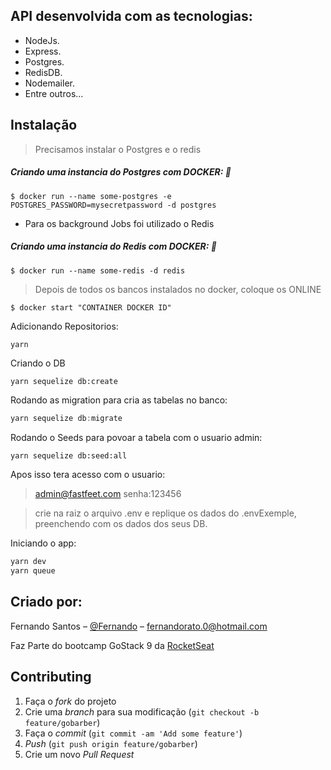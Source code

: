 

## API desenvolvida com as tecnologias:

- NodeJs.
- Express.
- Postgres.
- RedisDB.
- Nodemailer.
- Entre outros...


## Instalação



> Precisamos instalar o Postgres e o redis

##### Criando uma instancia do Postgres com  DOCKER: 🐋

```
$ docker run --name some-postgres -e POSTGRES_PASSWORD=mysecretpassword -d postgres
```


- Para os background Jobs foi utilizado o Redis

##### Criando uma instancia do Redis com DOCKER: 🐋

```
$ docker run --name some-redis -d redis
```

> Depois de todos os bancos instalados no docker, coloque os ONLINE

```
$ docker start "CONTAINER DOCKER ID"
```


Adicionando Repositorios:

```sh
yarn
```

Criando o DB

```
yarn sequelize db:create

```


Rodando as migration para cria as tabelas no banco:

```js
yarn sequelize db:migrate

```

Rodando o Seeds para povoar a tabela com o usuario admin:

```
yarn sequelize db:seed:all
```



Apos isso tera acesso com o usuario:

>admin@fastfeet.com
>senha:123456



> crie na raiz o arquivo .env e replique os dados do .envExemple, preenchendo com os dados dos seus DB.

Iniciando o app:

```sh
yarn dev
yarn queue
```



## Criado por:

Fernando Santos – [@Fernando](https://www.linkedin.com/in/fernando-santos-686632122/) – fernandorato.0@hotmail.com

Faz Parte do bootcamp GoStack 9 da [RocketSeat](https://rocketseat.com.br/bootcamp)



## Contributing

1. Faça o _fork_ do projeto
2. Crie uma _branch_ para sua modificação (`git checkout -b feature/gobarber`)
3. Faça o _commit_ (`git commit -am 'Add some feature'`)
4. _Push_ (`git push origin feature/gobarber`)
5. Crie um novo _Pull Request_

